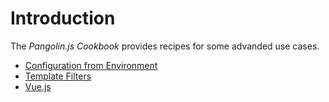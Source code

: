 # Introduction

The _Pangolin.js Cookbook_ provides recipes for some advanded use cases.

* [Configuration from Environment](configuration-from-environment)
* [Template Filters](template-filters)
* [Vue.js](vue)
